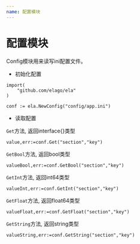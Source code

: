 ```yaml
---
name: 配置模块
---
```


# 配置模块

Config模块用来读写ini配置文件。

- 初始化配置

```golang
import(
	"github.com/elago/ela"
)

conf := ela.NewConfig("config/app.ini")

```

- 读取配置

`Get`方法, 返回interface{}类型

```golang
value,err:=conf.Get("section","key")
```

`GetBool`方法, 返回bool类型

```golang
valueBool,err:=conf.GetBool("section","key")
```

`GetInt`方法, 返回int64类型

```golang
valueInt,err:=conf.GetInt("section","key")
```

`GetFloat`方法, 返回float64类型

```golang
valueFloat,err:=conf.GetFloat("section","key")
```

`GetString`方法, 返回string类型

```golang
valueString,err:=conf.GetString("section","key")
```
